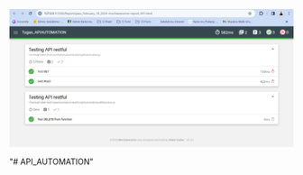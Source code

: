 ![alt text](https://github.com/MaulanaMalikIchsan/Tugas_APIA-UTOMATION/blob/main/TestingFolder/Screenshot%20Reporting/Screenshot%20Reporting.png?raw=true)

"# API_AUTOMATION"
